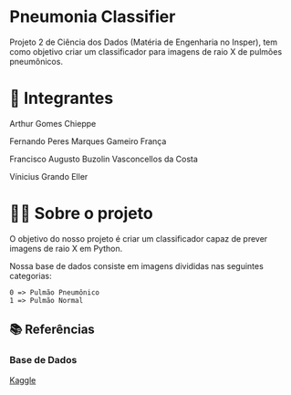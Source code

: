 # Pneumonia Classifier
Projeto 2 de Ciência dos Dados (Matéria de Engenharia no Insper), tem como objetivo criar um classificador para imagens de raio X de pulmões pneumônicos.

# 🎲 Integrantes
Arthur Gomes Chieppe

Fernando Peres Marques Gameiro França

Francisco Augusto Buzolin Vasconcellos da Costa

Vínicius Grando Eller

# 👨‍💻 Sobre o projeto
O objetivo do nosso projeto é criar um classificador capaz de prever imagens de raio X em Python. 

Nossa base de dados consiste em imagens divididas nas seguintes categorias:

    0 => Pulmão Pneumônico
    1 => Pulmão Normal

## 📚 Referências

### Base de Dados
[Kaggle](https://www.kaggle.com/paultimothymooney/chest-xray-pneumonia)

